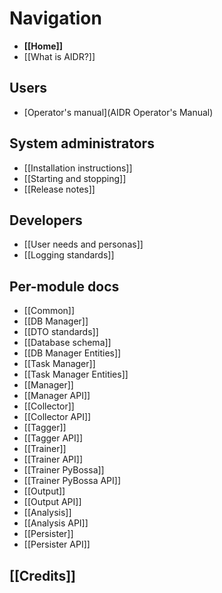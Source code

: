 # Navigation

* **[[Home]]**
* [[What is AIDR?]]

## Users

* [Operator's manual](AIDR Operator's Manual)

## System administrators

* [[Installation instructions]]
* [[Starting and stopping]]
* [[Release notes]]

## Developers

* [[User needs and personas]]
* [[Logging standards]]

## Per-module docs

* [[Common]]
* [[DB Manager]]
 * [[DTO standards]]
 * [[Database schema]]
 * [[DB Manager Entities]]
* [[Task Manager]]
 * [[Task Manager Entities]]
* [[Manager]]
 * [[Manager API]]
* [[Collector]]
 * [[Collector API]]
* [[Tagger]]
 * [[Tagger API]]
* [[Trainer]]
 * [[Trainer API]]
* [[Trainer PyBossa]]
 * [[Trainer PyBossa API]]
* [[Output]]
 * [[Output API]]
* [[Analysis]]
 * [[Analysis API]]
* [[Persister]]
 * [[Persister API]]

## [[Credits]]